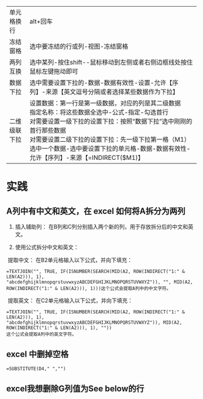 |              |                                                              |
| ------------ | ------------------------------------------------------------ |
| 单元格换行   | alt+回车                                                     |
| 冻结窗格     | 选中要冻结的行或列-视图-冻结窗格                             |
| 两列互换     | 选中某列-按住shift--鼠标移动到左侧或者右侧边框线处按住鼠标左键拖动即可 |
| 数据下拉     | 选中需要设置下拉的-数据-数据有效性-设置-允许【序列】-来源【英文逗号分隔或者选择某些数据作为下拉】 |
| 二维级联下拉 | 设置数据：第一行是第一级数据，对应的列是其二级数据<br />指定名称：将这些数据全选中-公式-指定-勾选首行<br />对需要设置一级下拉的设置下拉：按照“数据下拉”选中刚刚的首行那些数据<br />对需要设置二级下拉的设置下拉：先一级下拉第一格（M1）选中一个数据-选中要设置下拉的单元格-数据-数据有效性-允许【序列】-来源【=INDIRECT($M1)】 |

# 实践

## A列中有中文和英文，在 excel 如何将A拆分为两列

1. 插入辅助列： 在B列和C列分别插入两个新的列，用于存放拆分后的中文和英文。

2. 使用公式拆分中文和英文：

​	提取中文： 在B2单元格输入以下公式，并向下填充：

```
=TEXTJOIN("", TRUE, IF(ISNUMBER(SEARCH(MID(A2, ROW(INDIRECT("1:" & LEN(A2))), 1), "abcdefghijklmnopqrstuvwxyzABCDEFGHIJKLMNOPQRSTUVWXYZ")), "", MID(A2, ROW(INDIRECT("1:" & LEN(A2))), 1)))这个公式会提取A列中的中文字符。
```

​	提取英文： 在C2单元格输入以下公式，并向下填充：

```
=TEXTJOIN("", TRUE, IF(ISNUMBER(SEARCH(MID(A2, ROW(INDIRECT("1:" & LEN(A2))), 1), "abcdefghijklmnopqrstuvwxyzABCDEFGHIJKLMNOPQRSTUVWXYZ")), MID(A2, ROW(INDIRECT("1:" & LEN(A2))), 1), ""))
这个公式会提取A列中的英文字符。
```

## excel 中删掉空格

```
=SUBSTITUTE(D4," ","")
```

## excel我想删除G列值为See below的行

